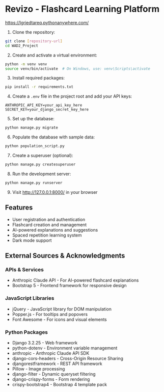 # Revizo - Flashcard Learning Platform

https://lgriedtareq.pythonanywhere.com/

1. Clone the repository:
```bash
git clone [repository-url]
cd WAD2_Project
```

2. Create and activate a virtual environment:
```bash
python -m venv venv
source venv/bin/activate  # On Windows, use: venv\Scripts\activate
```

3. Install required packages:
```bash
pip install -r requirements.txt
```

4. Create a `.env` file in the project root and add your API keys:
```
ANTHROPIC_API_KEY=your_api_key_here
SECRET_KEY=your_django_secret_key_here
```

5. Set up the database:
```bash
python manage.py migrate
```

6. Populate the database with sample data:
```bash
python population_script.py
```

7. Create a superuser (optional):
```bash
python manage.py createsuperuser
```

8. Run the development server:
```bash
python manage.py runserver
```

9. Visit http://127.0.0.1:8000/ in your browser

## Features
- User registration and authentication
- Flashcard creation and management
- AI-powered explanations and suggestions
- Spaced repetition learning system
- Dark mode support

## External Sources & Acknowledgments

### APIs & Services
- Anthropic Claude API - For AI-powered flashcard explanations
- Bootstrap 5 - Frontend framework for responsive design

### JavaScript Libraries
- jQuery - JavaScript library for DOM manipulation
- Popper.js - For tooltips and popovers
- Font Awesome - For icons and visual elements

### Python Packages
- Django 3.2.25 - Web framework
- python-dotenv - Environment variable management
- anthropic - Anthropic Claude API SDK
- django-cors-headers - Cross-Origin Resource Sharing
- djangorestframework - REST API framework
- Pillow - Image processing
- django-filter - Dynamic queryset filtering
- django-crispy-forms - Form rendering
- crispy-bootstrap4 - Bootstrap 4 template pack

